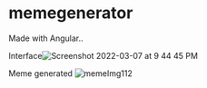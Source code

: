 # memegenerator

Made with Angular..

Interface![Screenshot 2022-03-07 at 9 44 45 PM](https://user-images.githubusercontent.com/92500255/157089444-38adc7fd-f429-42b3-ae2d-4f572392aba8.png)

Meme generated
![memeImg112](https://user-images.githubusercontent.com/92500255/157089746-6ebcdc6f-7a66-45b8-b107-0b4dfb060e77.png)

